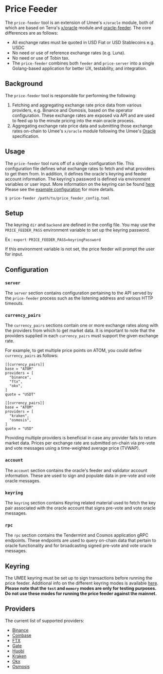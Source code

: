 [comment]: <> (sync contents with https://github.com/umee-network/docs/blob/main/docs/developers/price-feeder.md)

# Price Feeder

The `price-feeder` tool is an extension of Umee's `x/oracle` module, both of
which are based on Terra's [x/oracle](https://github.com/terra-money/classic-core/tree/main/x/oracle)
module and [oracle-feeder](https://github.com/terra-money/oracle-feeder). The core differences are as follows:

- All exchange rates must be quoted in USD Fiat or USD Stablecoins e.g. USDC
- No need or use of reference exchange rates (e.g. Luna).
- No need or use of Tobin tax.
- The `price-feeder` combines both `feeder` and `price-server` into a single Golang-based application for better UX, testability, and integration.

## Background

The `price-feeder` tool is responsible for performing the following:

1. Fetching and aggregating exchange rate price data from various providers, e.g. Binance and Osmosis, based on the operator configuration. These exchange rates are exposed via API and are used to feed up to the minute pricing into the main oracle process.
2. Aggregating exchange rate price data and submitting those exchange rates on-chain to Umee's `x/oracle` module following the Umee's [Oracle](https://github.com/umee-network/umee/tree/main/x/oracle/spec) specification.

## Usage

The `price-feeder` tool runs off of a single configuration file. This configuration file defines what exchange rates to fetch and what providers to get them from. In addition, it defines the oracle's keyring and feeder account information. The keyring's password is defined via environment variables or user input. More information on the keyring can be found [here](https://github.com/umee-network/umee/tree/main/price-feeder#keyring) Please see the [example configuration](https://github.com/umee-network/umee/blob/main/price-feeder/price-feeder.example.toml) for more details.

`$ price-feeder /path/to/price_feeder_config.toml`

## Setup

The keyring `dir` and `backend` are defined in the config file. You may use the `PRICE_FEEDER_PASS` environment variable to set up the keyring password.

Ex : `export PRICE_FEEDER_PASS=keyringPassword`

If this environment variable is not set, the price feeder will prompt the user for input.

## Configuration

### `server`

The `server` section contains configuration pertaining to the API served by the `price-feeder` process such as the listening address and various HTTP timeouts.

### `currency_pairs`

The `currency_pairs` sections contain one or more exchange rates along with the providers from which to get market data. It is important to note that the providers supplied in each `currency_pairs` must support the given exchange rate.

For example, to get multiple price points on ATOM, you could define `currency_pairs` as follows:

```
[[currency_pairs]]
base = "ATOM"
providers = [
  "binance",
  "ftx",
  "okx",
]
quote = "USDT"

[[currency_pairs]]
base = "ATOM"
providers = [
  "kraken",
  "osmosis",
]
quote = "USD"
```

Providing multiple providers is beneficial in case any provider fails to return market data. Prices per exchange rate are submitted on-chain via pre-vote and vote messages using a time-weighted average price (TVWAP).

### `account`

The `account` section contains the oracle's feeder and validator account information. These are used to sign and populate data in pre-vote and vote oracle messages.

### `keyring`

The `keyring` section contains Keyring related material used to fetch the key pair associated with the oracle account that signs pre-vote and vote oracle messages.

### `rpc`

The `rpc` section contains the Tendermint and Cosmos application gRPC endpoints. These endpoints are used to query on-chain data that pertain to oracle functionality and for broadcasting signed pre-vote and vote oracle messages.

## Keyring

The UMEE keyring must be set up to sign transactions before running the price feeder. Additional info on the different keyring modes is available [here](https://docs.cosmos.network/master/run-node/keyring.html). **Please note that the `test` and `memory` modes are only for testing purposes.** **Do not use these modes for running the price feeder against the mainnet.**

## Providers

The current list of supported providers:

* [Binance](https://www.binance.com/en)
* [Coinbase](https://www.coinbase.com/)
* [FTX](https://www.ftx.us/)
* [Gate](https://www.gate.io/)
* [Huobi](https://www.huobi.com/en-us/)
* [Kraken](https://www.kraken.com/en-us/)
* [Okx](https://www.okx.com/)
* [Osmosis](https://app.osmosis.zone/)
